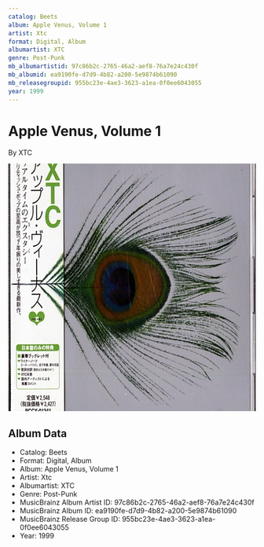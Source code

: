 ```yaml
---
catalog: Beets
album: Apple Venus, Volume 1
artist: Xtc
format: Digital, Album
albumartist: XTC
genre: Post-Punk
mb_albumartistid: 97c86b2c-2765-46a2-aef8-76a7e24c430f
mb_albumid: ea9190fe-d7d9-4b82-a200-5e9874b61090
mb_releasegroupid: 955bc23e-4ae3-3623-a1ea-0f0ee6043055
year: 1999
---
```


# Apple Venus, Volume 1

By XTC

![](../../assets/beetscovers/Xtc-Apple_Venus__Volume_1.jpg)

## Album Data

- Catalog: Beets
- Format: Digital, Album
- Album: Apple Venus, Volume 1
- Artist: Xtc
- Albumartist: XTC
- Genre: Post-Punk
- MusicBrainz Album Artist ID: 97c86b2c-2765-46a2-aef8-76a7e24c430f
- MusicBrainz Album ID: ea9190fe-d7d9-4b82-a200-5e9874b61090
- MusicBrainz Release Group ID: 955bc23e-4ae3-3623-a1ea-0f0ee6043055
- Year: 1999

